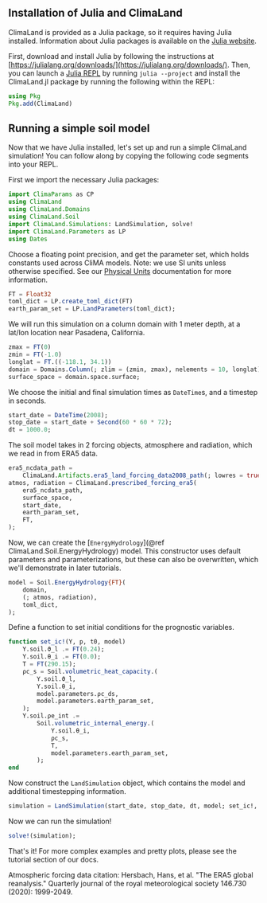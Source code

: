 ## Installation of Julia and ClimaLand

ClimaLand is provided as a Julia package, so it requires having Julia installed. Information about Julia packages is available on the [Julia website](https://julialang.org/packages/).

First, download and install Julia by following the instructions at [https://julialang.org/downloads/](https://julialang.org/downloads/).
Then, you can launch a [Julia REPL](https://docs.julialang.org/en/v1/stdlib/REPL/) by running `julia --project` and install the
ClimaLand.jl package by running the following within the REPL:

```julia
using Pkg
Pkg.add(ClimaLand)
```

## Running a simple soil model

Now that we have Julia installed, let's set up and run a simple ClimaLand simulation!
You can follow along by copying the following code segments into your REPL.

First we import the necessary Julia packages:
```julia
import ClimaParams as CP
using ClimaLand
using ClimaLand.Domains
using ClimaLand.Soil
import ClimaLand.Simulations: LandSimulation, solve!
import ClimaLand.Parameters as LP
using Dates
```

Choose a floating point precision, and get the parameter set, which holds constants used across CliMA models.
Note: we use SI units unless otherwise specified.
See our [Physical Units](https://clima.github.io/ClimaLand.jl/stable/physical_units/) documentation for more information.
```julia
FT = Float32
toml_dict = LP.create_toml_dict(FT)
earth_param_set = LP.LandParameters(toml_dict);
```

We will run this simulation on a column domain with 1 meter depth, at a lat/lon location
near Pasadena, California.

```julia
zmax = FT(0)
zmin = FT(-1.0)
longlat = FT.((-118.1, 34.1))
domain = Domains.Column(; zlim = (zmin, zmax), nelements = 10, longlat);
surface_space = domain.space.surface;
```

We choose the initial and final simulation times as `DateTime`s, and a timestep in seconds.
```julia
start_date = DateTime(2008);
stop_date = start_date + Second(60 * 60 * 72);
dt = 1000.0;
```

The soil model takes in 2 forcing objects, atmosphere and radiation,
which we read in from ERA5 data.
```julia
era5_ncdata_path =
    ClimaLand.Artifacts.era5_land_forcing_data2008_path(; lowres = true);
atmos, radiation = ClimaLand.prescribed_forcing_era5(
    era5_ncdata_path,
    surface_space,
    start_date,
    earth_param_set,
    FT,
);
```

Now, we can create the [`EnergyHydrology`](@ref ClimaLand.Soil.EnergyHydrology) model.
This constructor uses default parameters and parameterizations, but these can also be
overwritten, which we'll demonstrate in later tutorials.
```julia
model = Soil.EnergyHydrology{FT}(
    domain,
    (; atmos, radiation),
    toml_dict,
);
```

Define a function to set initial conditions for the prognostic variables.
```julia
function set_ic!(Y, p, t0, model)
    Y.soil.ϑ_l .= FT(0.24);
    Y.soil.θ_i .= FT(0.0);
    T = FT(290.15);
    ρc_s = Soil.volumetric_heat_capacity.(
        Y.soil.ϑ_l,
        Y.soil.θ_i,
        model.parameters.ρc_ds,
        model.parameters.earth_param_set,
    );
    Y.soil.ρe_int .=
        Soil.volumetric_internal_energy.(
            Y.soil.θ_i,
            ρc_s,
            T,
            model.parameters.earth_param_set,
        );
end
```

Now construct the `LandSimulation` object, which contains the model
and additional timestepping information.
```julia
simulation = LandSimulation(start_date, stop_date, dt, model; set_ic!, user_callbacks = ());
```

Now we can run the simulation!
```julia
solve!(simulation);
```

That's it! For more complex examples and pretty plots,
please see the tutorial section of our docs.

Atmospheric forcing data citation:
Hersbach, Hans, et al. "The ERA5 global reanalysis."
Quarterly journal of the royal meteorological society 146.730 (2020): 1999-2049.
